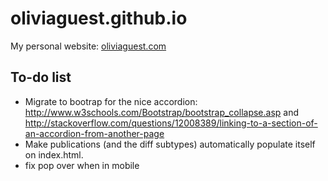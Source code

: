 oliviaguest.github.io
=====================

My personal website: [oliviaguest.com](http://oliviaguest.com)

To-do list
---------
* Migrate to bootrap for the nice accordion: http://www.w3schools.com/Bootstrap/bootstrap_collapse.asp and http://stackoverflow.com/questions/12008389/linking-to-a-section-of-an-accordion-from-another-page
* Make publications (and the diff subtypes) automatically populate itself on index.html.
* fix pop over when in mobile 
